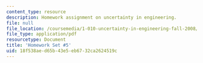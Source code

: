 ```yaml
---
content_type: resource
description: Homework assignment on uncertainty in engineering.
file: null
file_location: /coursemedia/1-010-uncertainty-in-engineering-fall-2008/18f538aed65b43e5eb6732ca2624519c_homework_05.pdf
file_type: application/pdf
resourcetype: Document
title: 'Homework Set #5'
uid: 18f538ae-d65b-43e5-eb67-32ca2624519c
---
```

